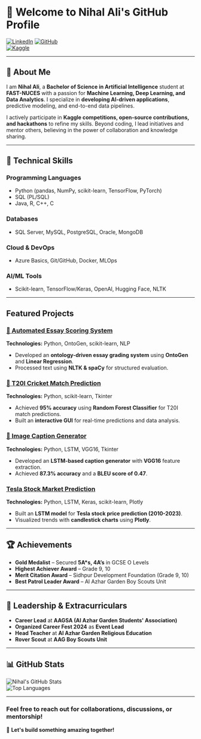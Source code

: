 # 👋 Welcome to Nihal Ali's GitHub Profile  

[![LinkedIn](https://img.shields.io/badge/LinkedIn-Profile-blue?logo=linkedin)](https://www.linkedin.com/in/nihalali419/) 
[![GitHub](https://img.shields.io/badge/GitHub-Profile-black?logo=github)](https://github.com/NihalAli19)  
[![Kaggle](https://img.shields.io/badge/Kaggle-Profile-blue?logo=kaggle)](https://www.kaggle.com/nihalali19)  

---

## 🚀 About Me  

I am **Nihal Ali**, a **Bachelor of Science in Artificial Intelligence** student at **FAST-NUCES** with a passion for **Machine Learning, Deep Learning, and Data Analytics**. I specialize in **developing AI-driven applications**, predictive modeling, and end-to-end data pipelines.  

I actively participate in **Kaggle competitions, open-source contributions, and hackathons** to refine my skills. Beyond coding, I lead initiatives and mentor others, believing in the power of collaboration and knowledge sharing.  

---

## 💼 Technical Skills  

### **Programming Languages**  
- Python (pandas, NumPy, scikit-learn, TensorFlow, PyTorch)  
- SQL (PL/SQL)  
- Java, R, C++, C  

### **Databases**  
- SQL Server, MySQL, PostgreSQL, Oracle, MongoDB  

### **Cloud & DevOps**  
- Azure Basics, Git/GitHub, Docker, MLOps  

### **AI/ML Tools**  
- Scikit-learn, TensorFlow/Keras, OpenAI, Hugging Face, NLTK  

---

## Featured Projects  

### [📝 Automated Essay Scoring System](https://github.com/NihalAli19/Automated-Essay-Scoring--AES--System)  
**Technologies:** Python, OntoGen, scikit-learn, NLP  
- Developed an **ontology-driven essay grading system** using **OntoGen** and **Linear Regression**.  
- Processed text using **NLTK & spaCy** for structured evaluation.  

### [🏏 T20I Cricket Match Prediction](https://github.com/NihalAli19/T20ICricketPrediction)  
**Technologies:** Python, scikit-learn, Tkinter  
- Achieved **95% accuracy** using **Random Forest Classifier** for T20I match predictions.  
- Built an **interactive GUI** for real-time predictions and data analysis.  

### [📸 Image Caption Generator](https://github.com/NihalAli19/Image-Caption-Generator)  
**Technologies:** Python, LSTM, VGG16, Tkinter  
- Developed an **LSTM-based caption generator** with **VGG16** feature extraction.  
- Achieved **87.3% accuracy** and a **BLEU score of 0.47**.  

### [Tesla Stock Market Prediction](https://github.com/NihalAli19/Stock-Market-Performance-Analysis-BOT)  
**Technologies:** Python, LSTM, Keras, scikit-learn, Plotly  
- Built an **LSTM model** for **Tesla stock price prediction (2010-2023)**.  
- Visualized trends with **candlestick charts** using **Plotly**.  

---

## 🏆 Achievements  

- **Gold Medalist** – Secured **5A*s, 4A’s** in GCSE O Levels  
- **Highest Achiever Award** – Grade 9, 10  
- **Merit Citation Award** – Sidhpur Development Foundation (Grade 9, 10)  
- **Best Patrol Leader Award** – Al Azhar Garden Boy Scouts Unit  

---

## 🌟 Leadership & Extracurriculars  

- **Career Lead** at **AAGSA (Al Azhar Garden Students' Association)**  
- **Organized Career Fest 2024** as **Event Lead**  
- **Head Teacher** at **Al Azhar Garden Religious Education**  
- **Rover Scout** at **AAG Boy Scouts Unit**  

---

## 📊 GitHub Stats  

![Nihal's GitHub Stats](https://github-readme-stats.vercel.app/api?username=NihalAli19&show_icons=true&theme=radical)  
![Top Languages](https://github-readme-stats.vercel.app/api/top-langs/?username=NihalAli19&layout=compact&theme=radical)  

---

### Feel free to reach out for collaborations, discussions, or mentorship!  
🚀 **Let's build something amazing together!** 
